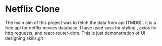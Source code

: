 # Netflix Clone

The main aim of this project was to fetch the data from api (TMDB) . it is a free api for netflix movies database. I have used sass for styling , axios for http requests, and react-router-dom. This is just demonstration of UI designing skills.git
